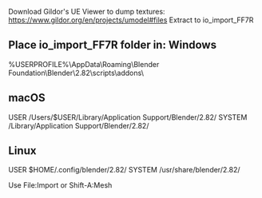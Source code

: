 Download Gildor's UE Viewer to dump textures:
https://www.gildor.org/en/projects/umodel#files
Extract to io_import_FF7R


Place io_import_FF7R folder in:
Windows
--------
%USERPROFILE%\AppData\Roaming\Blender Foundation\Blender\2.82\scripts\addons\


macOS
--------
USER
    /Users/$USER/Library/Application Support/Blender/2.82/
SYSTEM
    /Library/Application Support/Blender/2.82/


Linux
--------
USER
    $HOME/.config/blender/2.82/
SYSTEM
    /usr/share/blender/2.82/


Use File:Import or Shift-A:Mesh